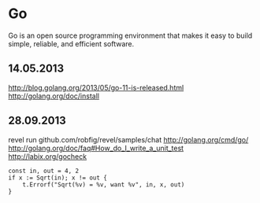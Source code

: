 Go
========

Go is an open source programming environment that makes it easy to build simple, reliable, and efficient software.

14.05.2013 
----------

http://blog.golang.org/2013/05/go-11-is-released.html
http://golang.org/doc/install

28.09.2013
----------

revel run github.com/robfig/revel/samples/chat
http://golang.org/cmd/go/
http://golang.org/doc/faq#How_do_I_write_a_unit_test
http://labix.org/gocheck

	const in, out = 4, 2
	if x := Sqrt(in); x != out {
		t.Errorf("Sqrt(%v) = %v, want %v", in, x, out)
	}

